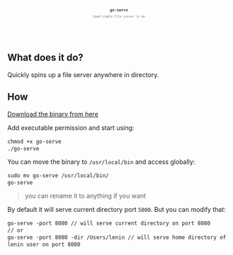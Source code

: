 <p align="center" style="padding: 40px 0;">
  <img src="https://github.com/leninhasda/go-serve/blob/dev/go-serve.png?raw=true" alt="go-serve" width="25%"/>
</p>

## What does it do?
Quickly spins up a file server anywhere in directory.

## How
[Download the binary from here](https://github.com/leninhasda/go-serve/releases/download/v0.1/go-serve)

Add executable permission and start using:
```
chmod +x go-serve
./go-serve
```

You can move the binary to `/usr/local/bin` and access globally:
```
sudo mv go-serve /usr/local/bin/
go-serve
```

> you can rename it to anything if you want

By default it will serve current directory port `5000`. But you can modify that:
```
go-serve -port 8080 // will serve current directory on port 8080
// or
go-serve -port 8080 -dir /Users/lenin // will serve home directory of lenin user on port 8080
```
